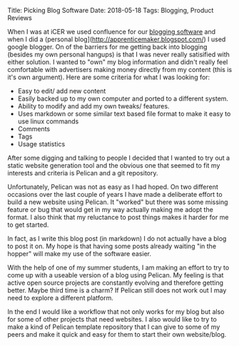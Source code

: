 Title: Picking Blog Software
Date: 2018-05-18
Tags: Blogging, Product Reviews

When I was at iCER we used confluence for our [blogging software](https://wiki.hpcc.msu.edu/display/~colbrydi@msu.edu/Dirk%27s+iCER+wiki+homepage) and when I did a (personal blog](http://apprenticemaker.blogspot.com/) I used google blogger. On of the barriers for me getting back into blogging (besides my own personal hangups) is that I was never really satisified with either solution.  I wanted to "own" my blog information and didn't really feel comfortable with advertisers making money directly from my content (this is it's own argument).  Here are some criteria for what I was looking for:

- Easy to edit/ add new content
- Easily backed up to my own computer and ported to a different system.
- Ability to modify and add my own tweaks/ features.
- Uses markdown or some similar text based file format to make it easy to use linux commands
- Comments
- Tags
- Usage statistics

After some digging and talking to people I decided that I wanted to try out a static website generation tool and the obvious one that seemed to fit my interests and criteria is Pelican and a git repository.

Unfortunately, Pelican was not as easy as I had hoped.  On two different occasions over the last couple of years I have made a deliberate effort to build a new website using Pelican.  It "worked" but there was some missing feature or bug that would get in my way actually making me adopt the format.  I also think that my reluctance to post things makes it harder for me to get started.

In fact, as I write this blog post (in markdown) I do not actually have a blog to post it on.  My hope is that having some posts already waiting "in the hopper" will make my use of the software easier.  

With the help of one of my summer students, I am making an effort to try to come up with a useable version of a blog using Pelican.  My feeling is that active open source projects are constantly evolving and therefore getting better. Maybe third time is a charm?  If Pelican still does not work out I may need to explore a different platform.  

In the end I would like a workflow that not only works for my blog but also for some of other projects that need websites.  I also would like to try to make a kind of Pelican template repository that I can give to some of my peers and make it quick and easy for them to start their own website/blog.
